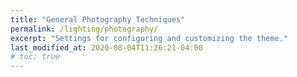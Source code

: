 ```yaml
---
title: "General Photography Techniques"
permalink: /lighting/photography/
excerpt: "Settings for configuring and customizing the theme."
last_modified_at: 2020-08-04T11:26:21-04:00
# toc: true
---
```



